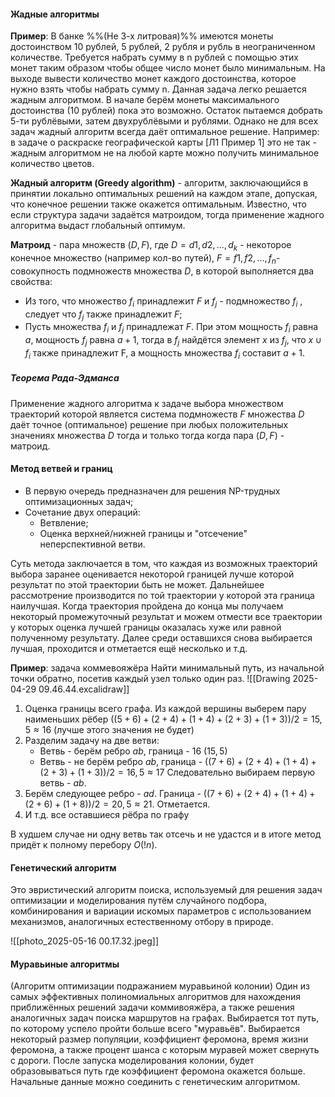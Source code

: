 #### Жадные алгоритмы

**Пример**: В банке %%(Не 3-х литровая)%% имеются монеты достоинством 10 рублей, 5 рублей, 2 рубля и рубль в неограниченном количестве. Требуется набрать сумму в n рублей с помощью этих монет таким образом чтобы общее число монет было минимальным. На выходе вывести количество монет каждого достоинства, которое нужно взять чтобы набрать сумму n.
Данная задача легко решается жадным алгоритмом. В начале берём монеты максимального достоинства (10 рублей) пока это возможно. Остаток пытаемся добрать 5-ти рублёвыми, затем двухрублёвыми и рублями. Однако не для всех задач жадный алгоритм всегда даёт оптимальное решение. Например: в задаче о раскраске географической карты [Л1 Пример 1] это не так - жадным алгоритмом не на любой карте можно получить минимальное количество цветов. 

**Жадный алгоритм (Greedy algorithm)** - алгоритм, заключающийся в принятии локально оптимальных решений на каждом этапе, допуская, что конечное решении также окажется оптимальным. Известно, что если структура задачи задаётся матроидом, тогда применение жадного алгоритма выдаст глобальный оптимум.

**Матроид** - пара множеств $(D, F)$, где $D = {d1, d2, ..., d_{k}}$ - некоторое конечное множество (например кол-во путей), $F = {f1, f2, ..., f_{n}}$- совокупность подмножеств множества $D$, в которой выполняется два свойства:
- Из того, что множество $f_{i}$ принадлежит $F$ и $f_{j}$ - подмножество $f_{i}$ , следует что $f_{j}$ также принадлежит $F$;
- Пусть множества $f_{i}$ и $f_{j}$ принадлежат $F$. При этом мощность $f_{i}$ равна $a$, мощность $f_{j}$ равна $a+1$, тогда в $f_{j}$ найдётся элемент $x$ из $f_{j}$, что $x ∪ f_{i}$ также принадлежит F, а мощность множества $f_{i}$ составит $a+1$.
##### Теорема Рада-Эдманса
Применение жадного алгоритма к задаче выбора множеством траекторий которой является система подмножеств $F$ множества $D$ даёт точное (оптимальное) решение при любых положительных значениях множества $D$ тогда и только тогда когда пара $(D, F)$ - матроид.

#### Метод ветвей и границ

- В первую очередь предназначен для решения NP-трудных оптимизационных задач;
- Сочетание двух операций:
	- Ветвление;
	- Оценка верхней/нижней границы и "отсечение" неперспективной ветви.

Суть метода заключается в том, что каждая из возможных траекторий выбора заранее оценивается некоторой границей лучше которой результат по этой траектории быть не может. Дальнейшее рассмотрение производится по той траектории у которой эта граница наилучшая. Когда траектория пройдена до конца мы получаем некоторый промежуточный результат и можем отмести все траектории у которых оценка лучшей границы оказалась хуже или равной полученному результату. Далее среди оставшихся снова выбирается лучшая, проходится и отметается ещё несколько и т.д. 


**Пример**: задача коммевояжёра
Найти минимальный путь, из начальной точки обратно, посетив каждый узел только один раз.
![[Drawing 2025-04-29 09.46.44.excalidraw]]

1. Оценка границы всего графа.
   Из каждой вершины выберем пару наименьших рёбер $((5+6)+(2+4)+(1+4)+(2+3)+(1+3))/2=15,5 ≈ 16$ (лучше этого значения не будет)
2. Разделим задачу на две ветви:
	- Ветвь - берём ребро $ab$, граница - $16$ ($15,5$)
	- Ветвь - не берём ребро $ab$, граница - $((7+6)+(2+4)+(1+4)+(2+3)+(1+3))/2=16,5 ≈ 17$ 
	Следовательно выбираем первую ветвь - $ab$.
3. Берём следующее ребро - $ad$. Граница - $((7+6)+(2+4)+(1+4)+(2+6)+(1+8))/2=20,5 ≈ 21$. Отметается.
4. И т.д. все оставшиеся рёбра по графу

В худшем случае ни одну ветвь так отсечь и не удастся и в итоге метод придёт к полному перебору $O(!n)$.
#### Генетический алгоритм

Это эвристический алгоритм поиска, используемый для решения задач оптимизации и моделирования путём случайного подбора, комбинирования и вариации искомых параметров с использованием механизмов, аналогичных естественному отбору в природе.

![[photo_2025-05-16 00.17.32.jpeg]]
#### Муравьиные алгоритмы

(Алгоритм оптимизации подражанием муравьиной колонии) Один из самых эффективных полиномиальных алгоритмов для нахождения приближённых решений задачи коммивояжёра, а также решения аналогичных задач поиска маршрутов на графах.
Выбирается тот путь, по которому успело пройти больше всего "муравьёв". 
Выбирается некоторый размер популяции, коэффициент феромона, время жизни феромона, а также процент шанса с которым муравей может свернуть с дороги. После запуска моделирования колонии, будет образовываться путь где коэффициент феромона окажется больше.
Начальные данные можно соединить с генетическим алгоритмом.
